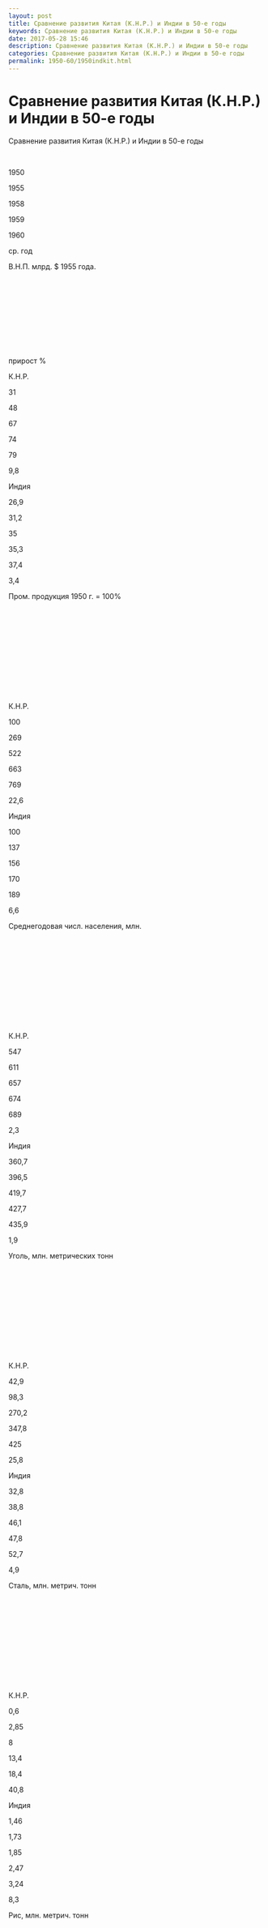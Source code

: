```yaml
---
layout: post
title: Сравнение развития Китая (К.Н.Р.) и Индии в 50-е годы
keywords: Сравнение развития Китая (К.Н.Р.) и Индии в 50-е годы
date: 2017-05-28 15:46
description: Сравнение развития Китая (К.Н.Р.) и Индии в 50-е годы 
categories: Сравнение развития Китая (К.Н.Р.) и Индии в 50-е годы 
permalink: 1950-60/1950indkit.html
---
```


# Сравнение развития Китая (К.Н.Р.) и Индии в 50-е годы


Сравнение развития Китая (К.Н.Р.) и Индии в 50-е годы









 


1950


1955


1958


1959


1960


ср. год






В.Н.П. млрд. $ 1955 года.


 


 


 


 


 


прирост %






К.Н.Р.


31


48


67


74


79


9,8






Индия


26,9


31,2


35


35,3


37,4


3,4






Пром. продукция 1950 г. = 100%


 


 


 


 


 


 






К.Н.Р.


100


269


522


663


769


22,6






Индия


100


137


156


170


189


6,6






Среднегодовая числ. населения, млн.


 


 


 


 


 


 






К.Н.Р.


547


611


657


674


689


2,3






Индия


360,7


396,5


419,7


427,7


435,9


1,9






Уголь, млн. метрических тонн


 


 


 


 


 


 






К.Н.Р.


42,9


98,3


270,2


347,8


425


25,8






Индия


32,8


38,8


46,1


47,8


52,7


4,9






Сталь, млн. метрич. тонн


 


 


 


 


 


 






К.Н.Р.


0,6


2,85


8


13,4


18,4


40,8






Индия


1,46


1,73


1,85


2,47


3,24


8,3






Рис, млн. метрич. тонн


 


 


 


 


 


 






К.Н.Р.


64


78


99


90


90


3,5






Индия


31,8


41


46,3


44,9


45,8


3,7






Автомобили, тыс.


 


 


 


 


 


 






К.Н.Р.


0


0


16


19,2


23


 






Индия


14,6


23,1


26,8


36,5


51,7


13,5






Пшеница, млн. метрических тонн


 


 


 


 


 


 






К.Н.Р.


21


23


29


28


20


-0,5






Индия


6,4


8,76


7,86


9,93


9,89


4,4






Шерсть, тыс. метрических тонн


 


 


 


 


 


 






К.Н.Р.


29,6


45


54,2


57,9


н/д


7,7






Индия


22,9


32,7


33,7


33,6


34,1


4,1






Серная кислота, тысяч метрических тонн


 


 


 


 


 


38,8






К.Н.Р.


49


375


740


1050


1300


13,4






Индия


104,1


168,8


230,2


296,9


366,1


23,3






Грузооборот жел. дор. трансп., млрд. тонн/км.


 


 


 


 


 


6,1






К.Н.Р.


39,4


98,2


185,5


263,4


320


23,3






Индия


47,1


55,4


73,8


78,6


80,4


6,1






Цемент, млн. метрич. тонн


 


 


 


 


 


 






К.Н.Р.


1,41


4,5


9,3


12,3


14


25,8






Индия


2,66


4,56


6,17


6,94


7,83


11,4






Рафинированная медь, тыс. тонн


 


 


 


 


 


 






К.Н.Р.


5,3


15


34


55


90


32,7






Индия


6,72


7,44


7,97


7,67


2,9


2,9








По данным: ECONOMIC INTELLIGENCE STATISTICAL HANDBOOK 1961. CENTRAL INTELLIGENCE AGENCY

	
			
